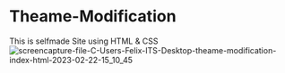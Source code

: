 # Theame-Modification
This is selfmade Site using HTML &amp; CSS
![screencapture-file-C-Users-Felix-ITS-Desktop-theame-modification-index-html-2023-02-22-15_10_45](https://user-images.githubusercontent.com/121026028/220581932-07830571-c050-497a-bb84-0daad4f76c12.png)
